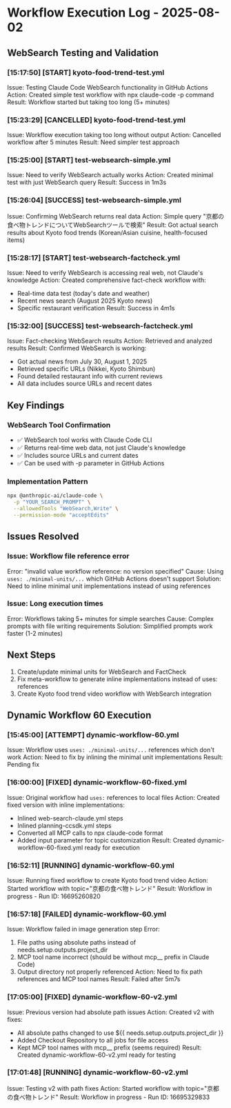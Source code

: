# Workflow Execution Log - 2025-08-02

## WebSearch Testing and Validation

### [15:17:50] [START] kyoto-food-trend-test.yml
Issue: Testing Claude Code WebSearch functionality in GitHub Actions
Action: Created simple test workflow with npx claude-code -p command
Result: Workflow started but taking too long (5+ minutes)

### [15:23:29] [CANCELLED] kyoto-food-trend-test.yml
Issue: Workflow execution taking too long without output
Action: Cancelled workflow after 5 minutes
Result: Need simpler test approach

### [15:25:00] [START] test-websearch-simple.yml
Issue: Need to verify WebSearch actually works
Action: Created minimal test with just WebSearch query
Result: Success in 1m3s

### [15:26:04] [SUCCESS] test-websearch-simple.yml
Issue: Confirming WebSearch returns real data
Action: Simple query "京都の食べ物トレンドについてWebSearchツールで検索"
Result: Got actual search results about Kyoto food trends (Korean/Asian cuisine, health-focused items)

### [15:28:17] [START] test-websearch-factcheck.yml
Issue: Need to verify WebSearch is accessing real web, not Claude's knowledge
Action: Created comprehensive fact-check workflow with:
  - Real-time data test (today's date and weather)
  - Recent news search (August 2025 Kyoto news)
  - Specific restaurant verification
Result: Success in 4m1s

### [15:32:00] [SUCCESS] test-websearch-factcheck.yml
Issue: Fact-checking WebSearch results
Action: Retrieved and analyzed results
Result: Confirmed WebSearch is working:
  - Got actual news from July 30, August 1, 2025
  - Retrieved specific URLs (Nikkei, Kyoto Shimbun)
  - Found detailed restaurant info with current reviews
  - All data includes source URLs and recent dates

## Key Findings

### WebSearch Tool Confirmation
- ✅ WebSearch tool works with Claude Code CLI
- ✅ Returns real-time web data, not just Claude's knowledge
- ✅ Includes source URLs and current dates
- ✅ Can be used with -p parameter in GitHub Actions

### Implementation Pattern
```bash
npx @anthropic-ai/claude-code \
  -p "YOUR_SEARCH_PROMPT" \
  --allowedTools "WebSearch,Write" \
  --permission-mode "acceptEdits"
```

## Issues Resolved

### Issue: Workflow file reference error
Error: "invalid value workflow reference: no version specified"
Cause: Using `uses: ./minimal-units/...` which GitHub Actions doesn't support
Solution: Need to inline minimal unit implementations instead of using references

### Issue: Long execution times
Error: Workflows taking 5+ minutes for simple searches
Cause: Complex prompts with file writing requirements
Solution: Simplified prompts work faster (1-2 minutes)

## Next Steps
1. Create/update minimal units for WebSearch and FactCheck
2. Fix meta-workflow to generate inline implementations instead of uses: references
3. Create Kyoto food trend video workflow with WebSearch integration

## Dynamic Workflow 60 Execution

### [15:45:00] [ATTEMPT] dynamic-workflow-60.yml
Issue: Workflow uses `uses: ./minimal-units/...` references which don't work
Action: Need to fix by inlining the minimal unit implementations
Result: Pending fix

### [16:00:00] [FIXED] dynamic-workflow-60-fixed.yml
Issue: Original workflow had `uses:` references to local files
Action: Created fixed version with inline implementations:
  - Inlined web-search-claude.yml steps
  - Inlined planning-ccsdk.yml steps
  - Converted all MCP calls to npx claude-code format
  - Added input parameter for topic customization
Result: Created dynamic-workflow-60-fixed.yml ready for execution

### [16:52:11] [RUNNING] dynamic-workflow-60.yml
Issue: Running fixed workflow to create Kyoto food trend video
Action: Started workflow with topic="京都の食べ物トレンド"
Result: Workflow in progress - Run ID: 16695260820

### [16:57:18] [FAILED] dynamic-workflow-60.yml
Issue: Workflow failed in image generation step
Error: 
  1. File paths using absolute paths instead of needs.setup.outputs.project_dir
  2. MCP tool name incorrect (should be without mcp__ prefix in Claude Code)
  3. Output directory not properly referenced
Action: Need to fix path references and MCP tool names
Result: Failed after 5m7s

### [17:05:00] [FIXED] dynamic-workflow-60-v2.yml
Issue: Previous version had absolute path issues
Action: Created v2 with fixes:
  - All absolute paths changed to use ${{ needs.setup.outputs.project_dir }}
  - Added Checkout Repository to all jobs for file access
  - Kept MCP tool names with mcp__ prefix (seems required)
Result: Created dynamic-workflow-60-v2.yml ready for testing

### [17:01:48] [RUNNING] dynamic-workflow-60-v2.yml
Issue: Testing v2 with path fixes
Action: Started workflow with topic="京都の食べ物トレンド"
Result: Workflow in progress - Run ID: 16695329833